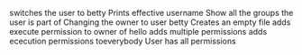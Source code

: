 switches the user to betty
Prints effective username
Show all the groups the user is part of
Changing the owner to user betty
Creates an empty file
adds execute permission to owner of hello
adds multiple permissions
adds ececution permissions toeverybody
User has all permissions
